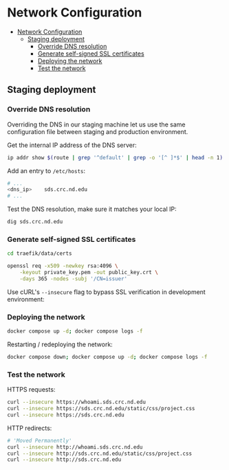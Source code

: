 # Network Configuration

+ [Network Configuration](#network-configuration)
    + [Staging deployment](#staging-deployment)
        + [Override DNS resolution](#override-dns-resolution)
        + [Generate self-signed SSL certificates](#generate-self-signed-ssl-certificates)
        + [Deploying the network](#deploying-the-network)
        + [Test the network](#test-the-network)

## Staging deployment

### Override DNS resolution

Overriding the DNS in our staging machine let us use the same configuration file between staging and production environment.

Get the internal IP address of the DNS server:

```bash
ip addr show $(route | grep '^default' | grep -o '[^ ]*$' | head -n 1) | grep -o 'inet [0-9\.+]*' | cut -f2 -d' '
```

Add an entry to `/etc/hosts`:

```bash
# ...
<dns_ip>    sds.crc.nd.edu
# ...
```

Test the DNS resolution, make sure it matches your local IP:

```bash
dig sds.crc.nd.edu
```

### Generate self-signed SSL certificates

```bash
cd traefik/data/certs

openssl req -x509 -newkey rsa:4096 \
    -keyout private_key.pem -out public_key.crt \
    -days 365 -nodes -subj '/CN=issuer'
```

Use cURL's `--insecure` flag to bypass SSL verification in development environment:

### Deploying the network

```bash
docker compose up -d; docker compose logs -f
```

Restarting / redeploying the network:

```bash
docker compose down; docker compose up -d; docker compose logs -f
```

### Test the network

HTTPS requests:

```bash
curl --insecure https://whoami.sds.crc.nd.edu
curl --insecure https://sds.crc.nd.edu/static/css/project.css
curl --insecure https://sds.crc.nd.edu
```

HTTP redirects:

```bash
# 'Moved Permanently'
curl --insecure http://whoami.sds.crc.nd.edu
curl --insecure http://sds.crc.nd.edu/static/css/project.css
curl --insecure http://sds.crc.nd.edu
```
